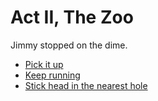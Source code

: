 # Act II, The Zoo

Jimmy stopped on the dime.

  * [Pick it up](./3a.md)
  * [Keep running](./1a.md)
  * [Stick head in the nearest hole](./2a.md)
